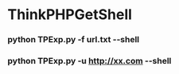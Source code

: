 # ThinkPHPGetShell

### python TPExp.py -f url.txt --shell

### python TPExp.py -u http://xx.com --shell
